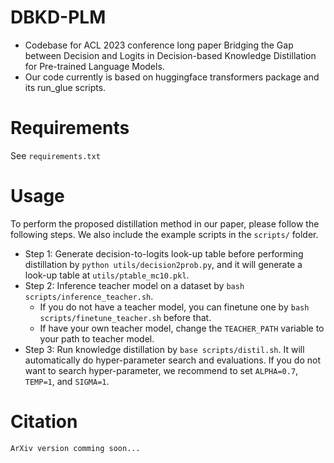 # DBKD-PLM
* Codebase for ACL 2023 conference long paper Bridging the Gap between Decision and Logits in Decision-based Knowledge Distillation for Pre-trained Language Models.
* Our code currently is based on huggingface transformers package and its run_glue scripts.
# Requirements
See `requirements.txt`
# Usage
To perform the proposed distillation method in our paper, please follow the following steps. We also include the example scripts in the `scripts/` folder.
* Step 1: Generate decision-to-logits look-up table before performing distillation by `python utils/decision2prob.py`, and it will generate a look-up table at `utils/ptable_mc10.pkl`.
* Step 2: Inference teacher model on a dataset by `bash scripts/inference_teacher.sh`.
  * If you do not have a teacher model, you can finetune one by `bash scripts/finetune_teacher.sh` before that.
  * If have your own teacher model, change the `TEACHER_PATH` variable to your path to teacher model.
* Step 3: Run knowledge distillation by `base scripts/distil.sh`. It will automatically do hyper-parameter search and evaluations. If you do not want to search hyper-parameter, we recommend to set `ALPHA=0.7`, `TEMP=1`, and `SIGMA=1`.
# Citation
```
ArXiv version comming soon...
```
